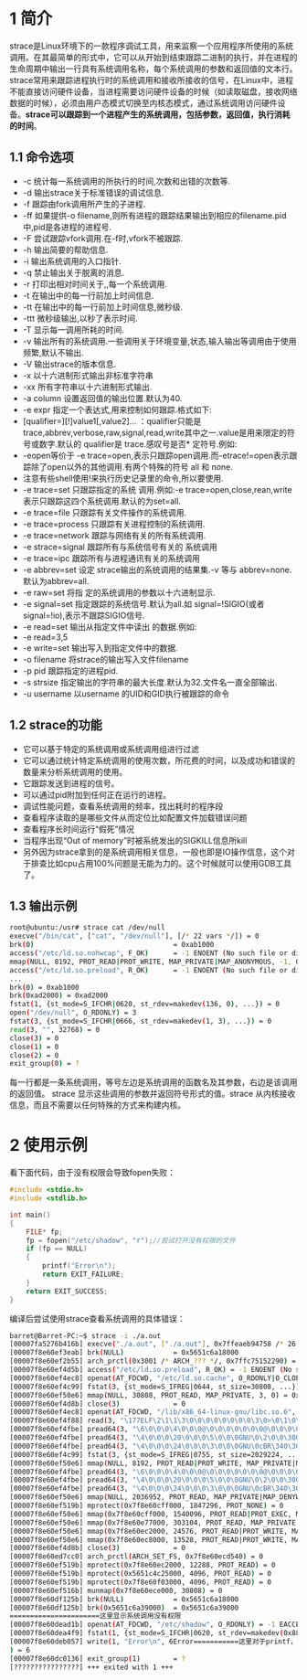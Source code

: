
# 1 简介

strace是Linux环境下的一款程序调试工具，用来监察一个应用程序所使用的系统调用。在其最简单的形式中，它可以从开始到结束跟踪二进制的执行，并在进程的生命周期中输出一行具有系统调用名称，每个系统调用的参数和返回值的文本行。
strace常用来跟踪进程执行时的系统调用和接收所接收的信号，在Linux中，进程不能直接访问硬件设备，当进程需要访问硬件设备的时候（如读取磁盘，接收网络数据的时候），必须由用户态模式切换至内核态模式，通过系统调用访问硬件设备。**strace可以跟踪到一个进程产生的系统调用，包括参数，返回值，执行消耗的时间**。


## 1.1 命令选项


- -c 统计每一系统调用的所执行的时间,次数和出错的次数等.
- -d 输出strace关于标准错误的调试信息.
- -f 跟踪由fork调用所产生的子进程.
- -ff 如果提供-o filename,则所有进程的跟踪结果输出到相应的filename.pid中,pid是各进程的进程号.
- -F 尝试跟踪vfork调用.在-f时,vfork不被跟踪.
- -h 输出简要的帮助信息.
- -i 输出系统调用的入口指针.
- -q 禁止输出关于脱离的消息.
- -r 打印出相对时间关于,,每一个系统调用.
- -t 在输出中的每一行前加上时间信息.
- -tt 在输出中的每一行前加上时间信息,微秒级.
- -ttt 微秒级输出,以秒了表示时间.
- -T 显示每一调用所耗的时间.
- -v 输出所有的系统调用.一些调用关于环境变量,状态,输入输出等调用由于使用频繁,默认不输出.
- -V 输出strace的版本信息.
- -x 以十六进制形式输出非标准字符串
- -xx 所有字符串以十六进制形式输出.
- -a column 设置返回值的输出位置.默认为40.
- -e expr 指定一个表达式,用来控制如何跟踪.格式如下:
- [qualifier=][!]value1[,value2]... ：qualifier只能是 trace,abbrev,verbose,raw,signal,read,write其中之一.value是用来限定的符号或数字.默认的 qualifier是 trace.感叹号是否* 定符号.例如:
- -eopen等价于 -e trace=open,表示只跟踪open调用.而-etrace!=open表示跟踪除了open以外的其他调用.有两个特殊的符号 all 和 none.
- 注意有些shell使用!来执行历史记录里的命令,所以要使用\.
- -e trace=set 只跟踪指定的系统 调用.例如:-e trace=open,close,rean,write表示只跟踪这四个系统调用.默认的为set=all.
- -e trace=file 只跟踪有关文件操作的系统调用.
- -e trace=process 只跟踪有关进程控制的系统调用.
- -e trace=network 跟踪与网络有关的所有系统调用.
- -e strace=signal 跟踪所有与系统信号有关的 系统调用
- -e trace=ipc 跟踪所有与进程通讯有关的系统调用
- -e abbrev=set 设定 strace输出的系统调用的结果集.-v 等与 abbrev=none.默认为abbrev=all.
- -e raw=set 将指 定的系统调用的参数以十六进制显示.
- -e signal=set 指定跟踪的系统信号.默认为all.如 signal=!SIGIO(或者signal=!io),表示不跟踪SIGIO信号.
- -e read=set 输出从指定文件中读出 的数据.例如:
- -e read=3,5
- -e write=set 输出写入到指定文件中的数据.
- -o filename 将strace的输出写入文件filename
- -p pid 跟踪指定的进程pid.
- -s strsize 指定输出的字符串的最大长度.默认为32.文件名一直全部输出.
- -u username 以username 的UID和GID执行被跟踪的命令




## 1.2 strace的功能


- 它可以基于特定的系统调用或系统调用组进行过滤
- 它可以通过统计特定系统调用的使用次数，所花费的时间，以及成功和错误的数量来分析系统调用的使用。
- 它跟踪发送到进程的信号。
- 可以通过pid附加到任何正在运行的进程。
- 调试性能问题，查看系统调用的频率，找出耗时的程序段
- 查看程序读取的是哪些文件从而定位比如配置文件加载错误问题
- 查看程序长时间运行“假死”情况
- 当程序出现“Out of memory”时被系统发出的SIGKILL信息所kill
- 另外因为strace拿到的是系统调用相关信息，一般也即是IO操作信息，这个对于排查比如cpu占用100%问题是无能为力的。这个时候就可以使用GDB工具了。




## 1.3 输出示例


```bash
root@ubuntu:/usr# strace cat /dev/null 
execve("/bin/cat", ["cat", "/dev/null"], [/* 22 vars */]) = 0
brk(0)                                  = 0xab1000
access("/etc/ld.so.nohwcap", F_OK)      = -1 ENOENT (No such file or directory)
mmap(NULL, 8192, PROT_READ|PROT_WRITE, MAP_PRIVATE|MAP_ANONYMOUS, -1, 0) = 0x7f29379a7000
access("/etc/ld.so.preload", R_OK)      = -1 ENOENT (No such file or directory)
...
brk(0) = 0xab1000
brk(0xad2000) = 0xad2000
fstat(1, {st_mode=S_IFCHR|0620, st_rdev=makedev(136, 0), ...}) = 0
open("/dev/null", O_RDONLY) = 3
fstat(3, {st_mode=S_IFCHR|0666, st_rdev=makedev(1, 3), ...}) = 0
read(3, "", 32768) = 0
close(3) = 0
close(1) = 0
close(2) = 0
exit_group(0) = ?
```

每一行都是一条系统调用，等号左边是系统调用的函数名及其参数，右边是该调用的返回值。 strace 显示这些调用的参数并返回符号形式的值。strace 从内核接收信息，而且不需要以任何特殊的方式来构建内核。

# 2 使用示例
看下面代码，由于没有权限会导致fopen失败：
```c
#include <stdio.h>
#include <stdlib.h>

int main()
{
    FILE* fp;
    fp = fopen("/etc/shadow", "r");//尝试打开没有权限的文件
    if (fp == NULL)
    {
        printf("Error\n");
        return EXIT_FAILURE;
    }
    return EXIT_SUCCESS;
}
```
编译后尝试使用strace查看系统调用的具体错误：
```bash
barret@Barret-PC:~$ strace -i ./a.out
[00007fa5276b416b] execve("./a.out", ["./a.out"], 0x7ffeaeb94758 /* 26 vars */) = 0
[00007f8e60ef3eab] brk(NULL)            = 0x5651c6a18000
[00007f8e60ef2b55] arch_prctl(0x3001 /* ARCH_??? */, 0x7ffc75152290) = -1 EINVAL (Invalid argument)
[00007f8e60ef4d5b] access("/etc/ld.so.preload", R_OK) = -1 ENOENT (No such file or directory)
[00007f8e60ef4ec8] openat(AT_FDCWD, "/etc/ld.so.cache", O_RDONLY|O_CLOEXEC) = 3
[00007f8e60ef4c99] fstat(3, {st_mode=S_IFREG|0644, st_size=30808, ...}) = 0
[00007f8e60ef50e6] mmap(NULL, 30808, PROT_READ, MAP_PRIVATE, 3, 0) = 0x7f8e60ece000
[00007f8e60ef4d8b] close(3)             = 0
[00007f8e60ef4ec8] openat(AT_FDCWD, "/lib/x86_64-linux-gnu/libc.so.6", O_RDONLY|O_CLOEXEC) = 3
[00007f8e60ef4f88] read(3, "\177ELF\2\1\1\3\0\0\0\0\0\0\0\0\3\0>\0\1\0\0\0\360q\2\0\0\0\0\0"..., 832) = 832
[00007f8e60ef4fbe] pread64(3, "\6\0\0\0\4\0\0\0@\0\0\0\0\0\0\0@\0\0\0\0\0\0\0@\0\0\0\0\0\0\0"..., 784, 64) = 784
[00007f8e60ef4fbe] pread64(3, "\4\0\0\0\20\0\0\0\5\0\0\0GNU\0\2\0\0\300\4\0\0\0\3\0\0\0\0\0\0\0", 32, 848) = 32
[00007f8e60ef4fbe] pread64(3, "\4\0\0\0\24\0\0\0\3\0\0\0GNU\0cBR\340\305\370\2609W\242\345)q\235A\1"..., 68, 880) = 68
[00007f8e60ef4c99] fstat(3, {st_mode=S_IFREG|0755, st_size=2029224, ...}) = 0
[00007f8e60ef50e6] mmap(NULL, 8192, PROT_READ|PROT_WRITE, MAP_PRIVATE|MAP_ANONYMOUS, -1, 0) = 0x7f8e60ecc000
[00007f8e60ef4fbe] pread64(3, "\6\0\0\0\4\0\0\0@\0\0\0\0\0\0\0@\0\0\0\0\0\0\0@\0\0\0\0\0\0\0"..., 784, 64) = 784
[00007f8e60ef4fbe] pread64(3, "\4\0\0\0\20\0\0\0\5\0\0\0GNU\0\2\0\0\300\4\0\0\0\3\0\0\0\0\0\0\0", 32, 848) = 32
[00007f8e60ef4fbe] pread64(3, "\4\0\0\0\24\0\0\0\3\0\0\0GNU\0cBR\340\305\370\2609W\242\345)q\235A\1"..., 68, 880) = 68
[00007f8e60ef50e6] mmap(NULL, 2036952, PROT_READ, MAP_PRIVATE|MAP_DENYWRITE, 3, 0) = 0x7f8e60cda000
[00007f8e60ef519b] mprotect(0x7f8e60cff000, 1847296, PROT_NONE) = 0
[00007f8e60ef50e6] mmap(0x7f8e60cff000, 1540096, PROT_READ|PROT_EXEC, MAP_PRIVATE|MAP_FIXED|MAP_DENYWRITE, 3, 0x25000) = 0x7f8e60cff000
[00007f8e60ef50e6] mmap(0x7f8e60e77000, 303104, PROT_READ, MAP_PRIVATE|MAP_FIXED|MAP_DENYWRITE, 3, 0x19d000) = 0x7f8e60e77000
[00007f8e60ef50e6] mmap(0x7f8e60ec2000, 24576, PROT_READ|PROT_WRITE, MAP_PRIVATE|MAP_FIXED|MAP_DENYWRITE, 3, 0x1e7000) = 0x7f8e60ec2000
[00007f8e60ef50e6] mmap(0x7f8e60ec8000, 13528, PROT_READ|PROT_WRITE, MAP_PRIVATE|MAP_FIXED|MAP_ANONYMOUS, -1, 0) = 0x7f8e60ec8000
[00007f8e60ef4d8b] close(3)             = 0
[00007f8e60ed7cc0] arch_prctl(ARCH_SET_FS, 0x7f8e60ecd540) = 0
[00007f8e60ef519b] mprotect(0x7f8e60ec2000, 12288, PROT_READ) = 0
[00007f8e60ef519b] mprotect(0x5651c4c25000, 4096, PROT_READ) = 0
[00007f8e60ef519b] mprotect(0x7f8e60f03000, 4096, PROT_READ) = 0
[00007f8e60ef516b] munmap(0x7f8e60ece000, 30808) = 0
[00007f8e60df125b] brk(NULL)            = 0x5651c6a18000
[00007f8e60df125b] brk(0x5651c6a39000)  = 0x5651c6a39000
======================这里显示系统调用没有权限
[00007f8e60dead1b] openat(AT_FDCWD, "/etc/shadow", O_RDONLY) = -1 EACCES (Permission denied)
[00007f8e60dea4f9] fstat(1, {st_mode=S_IFCHR|0620, st_rdev=makedev(0x88, 0x1), ...}) = 0
[00007f8e60deb057] write(1, "Error\n", 6Error===========这里对于printf，打印Error
) = 6
[00007f8e60dc0136] exit_group(1)        = ?
[????????????????] +++ exited with 1 +++
```



